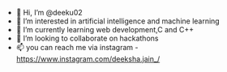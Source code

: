 - 👋 Hi, I’m @deeku02
- 👀 I’m interested in artificial intelligence and machine learning
- 🌱 I’m currently learning web development,C and C++
- 💞️ I’m looking to collaborate on hackathons
- 📫 you can reach me via instagram -https://www.instagram.com/deeksha.jain_/

<!---
deeku02/deeku02 is a ✨ special ✨ repository because its `README.md` (this file) appears on your GitHub profile.
You can click the Preview link to take a look at your changes.
--->
